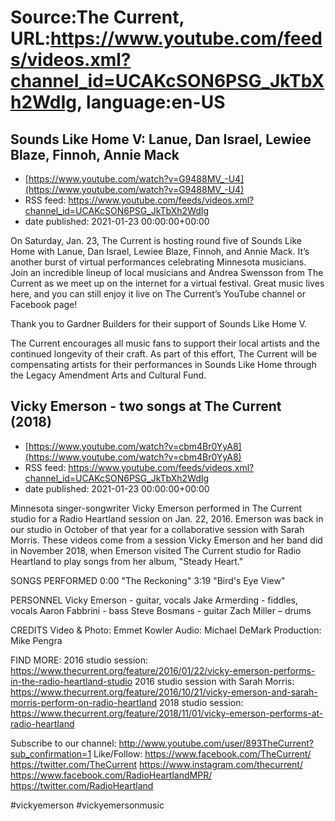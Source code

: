 # Source:The Current, URL:https://www.youtube.com/feeds/videos.xml?channel_id=UCAKcSON6PSG_JkTbXh2WdIg, language:en-US

## Sounds Like Home V: Lanue, Dan Israel, Lewiee Blaze, Finnoh, Annie Mack
 - [https://www.youtube.com/watch?v=G9488MV_-U4](https://www.youtube.com/watch?v=G9488MV_-U4)
 - RSS feed: https://www.youtube.com/feeds/videos.xml?channel_id=UCAKcSON6PSG_JkTbXh2WdIg
 - date published: 2021-01-23 00:00:00+00:00

On Saturday, Jan. 23, The Current is hosting round five of Sounds Like Home with Lanue, Dan Israel, Lewiee Blaze, Finnoh, and Annie Mack. It’s another burst of virtual performances celebrating Minnesota musicians. Join an incredible lineup of local musicians and Andrea Swensson from The Current as we meet up on the internet for a virtual festival. Great music lives here, and you can still enjoy it live on The Current’s YouTube channel or Facebook page!

Thank you to Gardner Builders for their support of Sounds Like Home V.

The Current encourages all music fans to support their local artists and the continued longevity of their craft. As part of this effort, The Current will be compensating artists for their performances in Sounds Like Home through the Legacy Amendment Arts and Cultural Fund.

## Vicky Emerson - two songs at The Current (2018)
 - [https://www.youtube.com/watch?v=cbm4Br0YyA8](https://www.youtube.com/watch?v=cbm4Br0YyA8)
 - RSS feed: https://www.youtube.com/feeds/videos.xml?channel_id=UCAKcSON6PSG_JkTbXh2WdIg
 - date published: 2021-01-23 00:00:00+00:00

Minnesota singer-songwriter Vicky Emerson performed in The Current studio for a Radio Heartland session on Jan. 22, 2016. Emerson was back in our studio in October of that year for a collaborative session with Sarah Morris. These videos come from a session Vicky Emerson and her band did in November 2018, when Emerson visited The Current studio for Radio Heartland to play songs from her album, "Steady Heart."

SONGS PERFORMED
0:00 "The Reckoning"
3:19 "Bird's Eye View"

PERSONNEL
Vicky Emerson - guitar, vocals
Jake Armerding - fiddles, vocals
Aaron Fabbrini - bass
Steve Bosmans - guitar
Zach Miller – drums

CREDITS
Video & Photo: Emmet Kowler
Audio: Michael DeMark
Production: Mike Pengra

FIND MORE:
2016 studio session: https://www.thecurrent.org/feature/2016/01/22/vicky-emerson-performs-in-the-radio-heartland-studio
2016 studio session with Sarah Morris: https://www.thecurrent.org/feature/2016/10/21/vicky-emerson-and-sarah-morris-perform-on-radio-heartland
2018 studio session:
https://www.thecurrent.org/feature/2018/11/01/vicky-emerson-performs-at-radio-heartland

Subscribe to our channel:
http://www.youtube.com/user/893TheCurrent?sub_confirmation=1
Like/Follow:
https://www.facebook.com/TheCurrent/
https://twitter.com/TheCurrent
https://www.instagram.com/thecurrent/
https://www.facebook.com/RadioHeartlandMPR/
https://twitter.com/RadioHeartland

#vickyemerson #vickyemersonmusic

